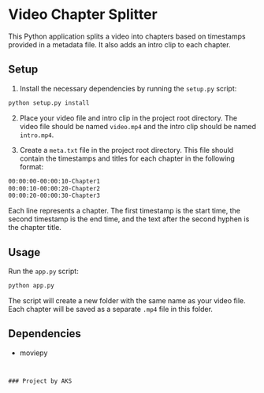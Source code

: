 # Video Chapter Splitter

This Python application splits a video into chapters based on timestamps provided in a metadata file. It also adds an intro clip to each chapter.

## Setup

1. Install the necessary dependencies by running the `setup.py` script:

```sh
python setup.py install
```

2. Place your video file and intro clip in the project root directory. The video file should be named `video.mp4` and the intro clip should be named `intro.mp4`.

3. Create a `meta.txt` file in the project root directory. This file should contain the timestamps and titles for each chapter in the following format:

```txt
00:00:00-00:00:10-Chapter1
00:00:10-00:00:20-Chapter2
00:00:20-00:00:30-Chapter3
```

Each line represents a chapter. The first timestamp is the start time, the second timestamp is the end time, and the text after the second hyphen is the chapter title.

## Usage

Run the `app.py` script:

```sh
python app.py
```

The script will create a new folder with the same name as your video file. Each chapter will be saved as a separate `.mp4` file in this folder.

## Dependencies

- moviepy
```


### Project by AKS